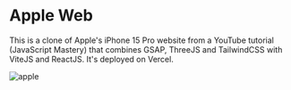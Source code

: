 # Apple Web

This is a clone of Apple's iPhone 15 Pro website from a YouTube tutorial (JavaScript Mastery) that combines GSAP, ThreeJS and TailwindCSS with ViteJS and ReactJS. It's deployed on Vercel.

![apple](https://github.com/user-attachments/assets/de5426e7-116a-4371-bc1e-afaa02028926)
